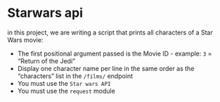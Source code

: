 # Starwars api
in this project, we are writing a script that prints all characters of a Star Wars movie:

 - The first positional argument passed is the Movie ID - example: `3` = “Return of the Jedi”
 - Display one character name per line in the same order as the “characters” list in the `/films/` endpoint
 - You must use the `Star wars API`
 - You must use the `request` module
